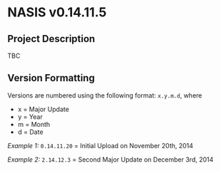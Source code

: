 # NASIS v0.14.11.5

## Project Description
TBC

## Version Formatting
Versions are numbered using the following format: `x.y.m.d`, where
- x = Major Update
- y = Year
- m = Month
- d = Date

_Example 1:_
`0.14.11.20` = Initial Upload on November 20th, 2014

_Example 2:_
`2.14.12.3` = Second Major Update on December 3rd, 2014
 
